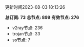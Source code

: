 更新时间2023-08-03 18:13:26

**总订阅: 73**
**总节点: 899**
**有效节点: 276**
- v2ray节点: 236
- trojan节点: 33
- ss节点: 7
